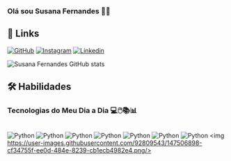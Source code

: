 ### Olá sou Susana Fernandes 🤝😄

## 🔗 Links
[![GitHub](https://img.shields.io/badge/GitHub-100000?style=for-the-badge&logo=github&logoColor=white)](https://github.com/Susanati/Susanati)
[![Instagram](https://img.shields.io/badge/Instagram-E4405F?style=for-the-badge&logo=instagram&logoColor=white)](https://istagram.com/susanafernandessil)
[![Linkedin](https://img.shields.io/badge/LinkedIn-0077B5?style=for-the-badge&logo=linkedin&logoColor=white)](https://www.linkedin.com/in/susanafernandesdasilva/)

![Susana Fernandes GitHub stats](https://github-readme-stats.vercel.app/api?username=Susanati&show_icons=true&theme=tokyonight)


## 🛠 Habilidades
### Tecnologias do Meu Dia a Dia 💻🖱️📚📊

<div style="display: inline_block"><br/>
<img olign="center" alt="Python" src="https://img.shields.io/badge/Python-3776AB?style=for-the-badge&logo=python&logoColor=white"/>
<img olign="center" alt="Python" src="https://img.shields.io/badge/C-00599C?style=for-the-badge&logo=c&logoColor=white"/>
<img olign="center" alt="Python" src="https://img.shields.io/badge/JavaScript-F7DF1E?style=for-the-badge&logo=javascript&logoColor=black"/>
<img olign="center" alt="Python" src="https://img.shields.io/badge/Arduino-00979D?style=for-the-badge&logo=Arduino&logoColor=white"/>
<img olign="center" alt="Python" src="https://img.shields.io/badge/micro:bit-00ED00?style=for-the-badge&logo=micro:bit&logoColor=white"/>
<img olign="center" alt="Python" src="https://img.shields.io/badge/MySQL-005C84?style=for-the-badge&logo=mysql&logoColor=white"/>   
<img olign="center" alt="Python" src="https://img.shields.io/badge/Google%20Analytics-E37400?style=for-the-badge&logo=google%20analytics&logoColor=white"/>
<img https://img.shields.io/badge/Google%20Analytics-E37400?style=for-the-badge&logo=google%20analytics&logoColor=white
 
<img https://user-images.githubusercontent.com/92809543/147506898-cf34755f-ee0d-484e-8239-cb1ecb4982e4.png/>
</div>





